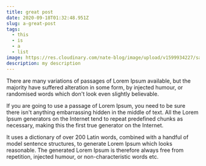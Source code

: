 ```yaml
---
title: great post
date: 2020-09-18T01:32:48.951Z
slug: a-great-post
tags:
  - this
  - is
  - a
  - list
image: https://res.cloudinary.com/nate-blog/image/upload/v1599934227/sample.jpg
description: my description
---
```

There are many variations of passages of Lorem Ipsum available, but the majority have suffered alteration in some form, by injected humour, or randomised words which don't look even slightly believable. 

If you are going to use a passage of Lorem Ipsum, you need to be sure there isn't anything embarrassing hidden in the middle of text. All the Lorem Ipsum generators on the Internet tend to repeat predefined chunks as necessary, making this the first true generator on the Internet. 

It uses a dictionary of over 200 Latin words, combined with a handful of model sentence structures, to generate Lorem Ipsum which looks reasonable. The generated Lorem Ipsum is therefore always free from repetition, injected humour, or non-characteristic words etc.